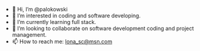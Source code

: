 - 👋 Hi, I’m @palokowski
- 👀 I’m interested in coding and software developing.
- 🌱 I’m currently learning full stack.
- 💞️ I’m looking to collaborate on software development coding and project management.
- 📫 How to reach me: lona_sc@msn.com

<!---
palokowski/palokowski is a ✨ special ✨ repository because its `README.md` (this file) appears on your GitHub profile.
You can click the Preview link to take a look at your changes.
--->
